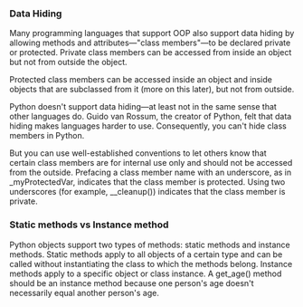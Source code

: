 ### Data Hiding

Many programming languages that support OOP also support data hiding by allowing methods and attributes—"class members"—to be declared private or protected. Private class members can be accessed from inside an object but not from outside the object. 

Protected class members can be accessed inside an object and inside objects that are subclassed from it (more on this later), but not from outside.

Python doesn't support data hiding—at least not in the same sense that other languages do. Guido van Rossum, the creator of Python, felt that data hiding makes languages harder to use. Consequently, you can't hide class members in Python.

But you can use well-established conventions to let others know that certain class members are for internal use only and should not be accessed from the outside. Prefacing a class member name with an underscore, as in _myProtectedVar, indicates that the class member is protected. Using two underscores (for example, __cleanup()) indicates that the class member is private.

### Static methods vs Instance method

Python objects support two types of methods: static methods and instance methods. Static methods apply to all objects of a certain type and can be called without instantiating the class to which the methods belong. Instance methods apply to a specific object or class instance. A get_age() method should be an instance method because one person's age doesn't necessarily equal another person's age.